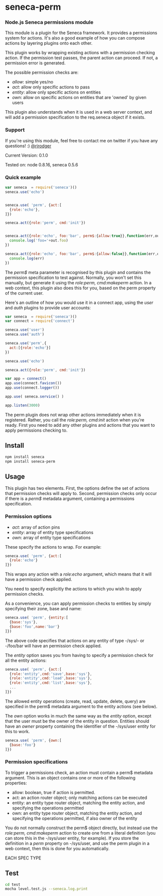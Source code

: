 # seneca-perm

### Node.js Seneca permissions module

This module is a plugin for the Seneca framework. It provides a
permissions system for actions. It's also a good example of how you can compose actions by layering plugins onto each other.

This plugin works by wrapping existing actions with a permission checking action. If the permission test passes, the parent
action can proceed. If not, a permission error is generated.

The possible permission checks are:

   * _allow_: simple yes/no
   * _act_: allow only specific actions to pass
   * _entity_: allow only specific actions on entities
   * _own_: allow on specific actions on entities that are 'owned' by given users 

This plugin also understands when it is used in a web server context, and will add a permission specification to 
the req.seneca object if it exists.


### Support

If you're using this module, feel free to contact me on twitter if you
have any questions! :) [@rjrodger](http://twitter.com/rjrodger)

Current Version: 0.1.0

Tested on: node 0.8.16, seneca 0.5.6



### Quick example

```JavaScript
var seneca  = require('seneca')()
seneca.use('echo')


seneca.use( 'perm', {act:[
  {role:'echo'},
]})

seneca.act({role:'perm', cmd:'init'})


seneca.act({role:'echo', foo:'bar', perm$:{allow:true}},function(err,out){
  console.log('foo='+out.foo)
})

seneca.act({role:'echo', foo:'bar', perm$:{allow:false}},function(err,out){
  console.log(err)
})

```

The _perm$_ meta parameter is recognised by this plugin and contains the permission specification to test against.
Normally, you won't set this manually, but generate it using the _role:perm, cmd:makeperm_ action. In a web context, this
plugin also does this for you, based on the perm property of the current user.

Here's an outline of how you would use it in a connect app, using the _user_ and _auth_ plugins to provide user accounts:

```JavaScript
var seneca  = require('seneca')()
var connect = require('connect')

seneca.use('user')
seneca.use('auth')

seneca.use('perm',{
  act:[{role:'echo'}]
})

seneca.use('echo')

seneca.act({role:'perm', cmd:'init'})

var app = connect()
app.use(connect.favicon())
app.use(connect.logger())

app.use( seneca.service() )

app.listen(3000)
```

The perm plugin does not wrap other actions immediately when it is registered. Rather, you call the _role:perm, cmd:init_ action
when you're ready. First you need to add any other plugins and actions that you want to apply permissions checking to.



## Install

```sh
npm install seneca
npm install seneca-perm
```


## Usage

This plugin has two elements. First, the options define the set of actions that permission checks will apply to. Second, permission
checks only occur if there is a _perm$_ metadata argument, containing a permissions specification. 

### Permission options

   * _act_: array of action pins
   * _entity_: array of entity type specifications
   * _own_: array of entity type specifications

These specify the actions to wrap. For example:

```JavaScript
seneca.use( 'perm', {act:[
  {role:'echo'}
]})
```

This wraps any action with a _role:echo_ argument, which means that it will have a permission check applied.

You need to specify explicitly the actions to which you wish to apply permission checks.

As a convenience, you can apply permission checks to entities by simply specifying their zone, base and name:

```JavaScript
seneca.use( 'perm', {entity:[
  {base:'sys'},
  {base:'foo',name:'bar'}
]})
```

The above code specifies that actions on any entity of type -/sys/- or -/foo/bar will have an permission check applied. 

The _entity_ option saves you from having to specify a permission check for all the entity actions:

```JavaScript
seneca.use( 'perm', {act:[
  {role:'entity',cmd:'save',base:'sys'},
  {role:'entity',cmd:'load',base:'sys'},
  {role:'entity',cmd:'list',base:'sys'},
  ...
]})
```

The allowed entity operations (create, read, update, delete, query)
are specified in the perm$ metadata argument to the entity actions
(see below).

The _own_ option works in much the same way as the _entity_ option,
except that the user must be the owner of the entity in question.
Entities should have an _owner_ property containing the identifier of the -/sys/user entity for this to work.

```JavaScript
seneca.use( 'perm', {own:[
  {base:'foo'}
]})
```


### Permission specifications

To trigger a permissions check, an action must contain a perm$ metadata argument. This is an object contains one or more of the
following properties:

   * allow: boolean, true if action is permitted.
   * act: an action router object; only matching actions can be executed
   * entity: an entity type router object, matching the entity action, and specifying the operations permitted
   * own: an entity type router object, matching the entity action, and specifying the operations permitted, if also owner of the entity

You do not normally construct the perm$ object directly, but instead use the _role:perm, cmd:makeperm_ action to create one from a 
literal definition (you can store this in the -/sys/user entity, for example). If you store the definition in a _perm_ property on
-/sys/user, and use the perm plugin in a web context, then this is done for you automatically.


EACH SPEC TYPE


## Test

```bash
cd test
mocha level.test.js --seneca.log.print
```
